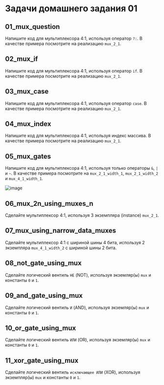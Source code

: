 # Задачи домашнего задания 01

## 01_mux_question

Напишите код для мультиплексора 4:1, используя оператор `?:`. В качестве примера
посмотрите на реализацию `mux_2_1`.

## 02_mux_if

Напишите код для мультиплексора 4:1, используя оператор `if`. В качестве примера
посмотрите на реализацию `mux_2_1`.

## 03_mux_case

Напишите код для мультиплексора 4:1, используя оператор `case`. В качестве
примера посмотрите на реализацию `mux_2_1`.

## 04_mux_index

Напишите код для мультиплексора 4:1, используя индекс массива. В качестве
примера посмотрите на реализацию `mux_2_1`.

## 05_mux_gates

Напишите код для мультиплексора 4:1, используя только операторы `&`, `|` и `~`.
В качестве примера посмотрите на `mux_2_1_width_1`, `mux_2_1_width_2` и `mux_4_1_width_1`.

![image](https://github.com/user-attachments/assets/1c350962-ca99-44c6-aa31-ff1d57985a4e)

## 06_mux_2n_using_muxes_n

Сделайте мультиплексор 4:1, используя 3 экземпляра (instance) `mux_2_1`.

## 07_mux_using_narrow_data_muxes

Сделайте мультиплексор 4:1 c шириной шины 4 бита, используя 2 экземпляра
`mux_4_1_width_2` с шириной шины 2 бита.

## 08_not_gate_using_mux

Сделайте логический вентиль `НЕ` (NOT), используя экземляр(ы) `mux` и константы
`0` и `1`.

## 09_and_gate_using_mux

Сделайте логический вентиль `И` (AND), используя экземляр(ы) `mux` и константы
`0` и `1`.

## 10_or_gate_using_mux

Сделайте логический вентиль `ИЛИ` (OR), используя экземляр(ы) `mux` и константы
`0` и `1`.

## 11_xor_gate_using_mux

Сделайте логический вентиль `исключающее ИЛИ` (XOR), используя экземпляр(ы)
`mux` и константы `0` и `1`.
